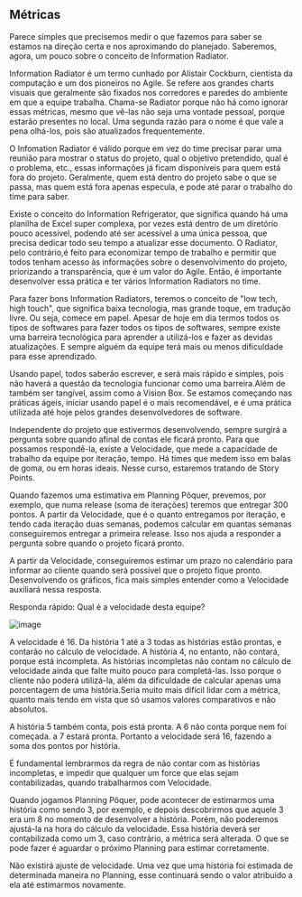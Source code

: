 ## Métricas

Parece simples que precisemos medir o que fazemos para saber se estamos na direção certa e nos aproximando do planejado. Saberemos, agora, um pouco sobre o conceito de Information Radiator.

Information Radiator é um termo cunhado por Alistair Cockburn, cientista da computação e um dos pioneiros no Agile. Se refere aos grandes charts visuais que geralmente são fixados nos corredores e paredes do ambiente em que a equipe trabalha. Chama-se Radiator porque não há como ignorar essas métricas, mesmo que vê-las não seja uma vontade pessoal, porque estarão presentes no local. Uma segunda razão para o nome é que vale a pena olhá-los, pois são atualizados frequentemente.

O Infomation Radiator é válido porque em vez do time precisar parar uma reunião para mostrar o status do projeto, qual o objetivo pretendido, qual é o problema, etc., essas informações já ficam disponíveis para quem está fora do projeto. Geralmente, quem está dentro do projeto sabe o que se passa, mas quem está fora apenas especula, e pode até parar o trabalho do time para saber.

Existe o conceito do Information Refrigerator, que significa quando há uma planilha de Excel super complexa, por vezes está dentro de um diretório pouco acessível, podendo até ser acessível a uma única pessoa, que precisa dedicar todo seu tempo a atualizar esse documento. O Radiator, pelo contrário,é feito para economizar tempo de trabalho e permitir que todos tenham acesso às informações sobre o desenvolvimento do projeto, priorizando a transparência, que é um valor do Agile. Então, é importante desenvolver essa prática e ter vários Information Radiators no time.

Para fazer bons Information Radiators, teremos o conceito de "low tech, high touch", que significa baixa tecnologia, mas grande toque, em tradução livre. Ou seja, comece em papel. Apesar de hoje em dia termos todos os tipos de softwares para fazer todos os tipos de softwares, sempre existe uma barreira tecnológica para aprender a utilizá-los e fazer as devidas atualizações. E sempre alguém da equipe terá mais ou menos dificuldade para esse aprendizado.

Usando papel, todos saberão escrever, e será mais rápido e simples, pois não haverá a questão da tecnologia funcionar como uma barreira.Além de também ser tangível, assim como a Vision Box. Se estamos começando nas práticas ágeis, iniciar usando papel é o mais recomendável, e é uma prática utilizada até hoje pelos grandes desenvolvedores de software.

Independente do projeto que estivermos desenvolvendo, sempre surgirá a pergunta sobre quando afinal de contas ele ficará pronto. Para que possamos respondê-la, existe a Velocidade, que mede a capacidade de trabalho da equipe por iteração, tempo. Há times que medem isso em balas de goma, ou em horas ideais. Nesse curso, estaremos tratando de Story Points.

Quando fazemos uma estimativa em Planning Pôquer, prevemos, por exemplo, que numa release (soma de iterações) teremos que entregar 300 pontos. A partir da Velocidade, que é o quanto entregamos por iteração, e tendo cada iteração duas semanas, podemos calcular em quantas semanas conseguiremos entregar a primeira release. Isso nos ajuda a responder a pergunta sobre quando o projeto ficará pronto.

A partir da Velocidade, conseguiremos estimar um prazo no calendário para informar ao cliente quando será possível que o projeto fique pronto. Desenvolvendo os gráficos, fica mais simples entender como a Velocidade auxiliará nessa resposta.

Responda rápido: Qual é a velocidade desta equipe?

![image](https://user-images.githubusercontent.com/111795220/228630884-9fa6d433-1944-4216-bbfd-1762e7a00188.png)

A velocidade é 16. Da história 1 até a 3 todas as histórias estão prontas, e contarão no cálculo de velocidade. A história 4, no entanto, não contará, porque está incompleta. As histórias incompletas não contam no cálculo de velocidade ainda que falte muito pouco para completá-las. Isso porque o cliente não poderá utilizá-la, além da dificuldade de calcular apenas uma porcentagem de uma história.Seria muito mais difícil lidar com a métrica, quanto mais tendo em vista que só usamos valores comparativos e não absolutos.

A história 5 também conta, pois está pronta. A 6 não conta porque nem foi começada. a 7 estará pronta. Portanto a velocidade será 16, fazendo a soma dos pontos por história.

É fundamental lembrarmos da regra de não contar com as histórias incompletas, e impedir que qualquer um force que elas sejam contabilizadas, quando trabalharmos com Velocidade.

Quando jogamos Planning Pôquer, pode acontecer de estimarmos uma história como sendo 3, por exemplo, e depois descobrirmos que aquele 3 era um 8 no momento de desenvolver a história. Porém, não poderemos ajustá-la na hora do cálculo da velocidade. Essa história deverá ser contabilizada como um 3, caso contrário, a métrica será alterada. O que se pode fazer é aguardar o próximo Planning para estimar corretamente.

Não existirá ajuste de velocidade. Uma vez que uma história foi estimada de determinada maneira no Planning, esse continuará sendo o valor atribuído a ela até estimarmos novamente.
